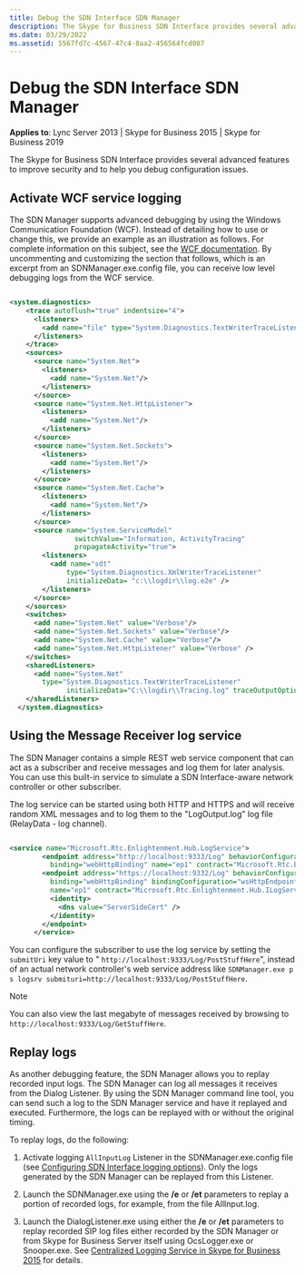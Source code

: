 ```yaml
---
title: Debug the SDN Interface SDN Manager
description: The Skype for Business SDN Interface provides several advanced features to improve security and to help you debug configuration issues.
ms.date: 03/29/2022
ms.assetid: 5567fd7c-4567-47c4-8aa2-456564fcd087
---
```


# Debug the SDN Interface SDN Manager

 **Applies to**: Lync Server 2013 | Skype for Business 2015 | Skype for Business 2019

The Skype for Business SDN Interface provides several advanced features to improve security and to help you debug configuration issues.
  
## Activate WCF service logging

The SDN Manager supports advanced debugging by using the Windows Communication Foundation (WCF). Instead of detailing how to use or change this, we provide an example as an illustration as follows. For complete information on this subject, see the [WCF documentation](https://msdn.microsoft.com/library/dd456779%28v=vs.110%29.aspx). By uncommenting and customizing the section that follows, which is an excerpt from an SDNManager.exe.config file, you can receive low level debugging logs from the WCF service.
  
```xml

<system.diagnostics>
    <trace autoflush="true" indentsize="4">
      <listeners>
        <add name="file" type="System.Diagnostics.TextWriterTraceListener" initializeData="trace.log"/>
      </listeners> 
    </trace>
    <sources>
      <source name="System.Net">
        <listeners>
          <add name="System.Net"/>
        </listeners>
      </source>
      <source name="System.Net.HttpListener">
        <listeners>
          <add name="System.Net"/>
        </listeners>
      </source>
      <source name="System.Net.Sockets">
        <listeners>
          <add name="System.Net"/>
        </listeners>
      </source>
      <source name="System.Net.Cache">
        <listeners>
          <add name="System.Net"/>
        </listeners>
      </source>
      <source name="System.ServiceModel"
                switchValue="Information, ActivityTracing"
                propagateActivity="true">
        <listeners>
          <add name="sdt"
              type="System.Diagnostics.XmlWriterTraceListener"
              initializeData= "c:\\logdir\\log.e2e" />
        </listeners>
      </source>
    </sources>
    <switches>
      <add name="System.Net" value="Verbose"/>
      <add name="System.Net.Sockets" value="Verbose"/>
      <add name="System.Net.Cache" value="Verbose"/>
      <add name="System.Net.HttpListener" value="Verbose" />
    </switches>
    <sharedListeners>
      <add name="System.Net"
        type="System.Diagnostics.TextWriterTraceListener"
              initializeData="C:\\logdir\\Tracing.log" traceOutputOptions = "DateTime" />
    </sharedListeners>
  </system.diagnostics>

```

## Using the Message Receiver log service

The SDN Manager contains a simple REST web service component that can act as a subscriber and receive messages and log them for later analysis. You can use this built-in service to simulate a SDN Interface-aware network controller or other subscriber.
  
The log service can be started using both HTTP and HTTPS and will receive random XML messages and to log them to the "LogOutput.log" log file (RelayData - log channel).
  
```xml

<service name="Microsoft.Rtc.Enlightenment.Hub.LogService">
        <endpoint address="http://localhost:9333/Log" behaviorConfiguration="webby" bindingConfiguration="wsHttpEndpointBindingNoSec"
          binding="webHttpBinding" name="ep1" contract="Microsoft.Rtc.Enlightenment.Hub.ILogService" />
        <endpoint address="https://localhost:9332/Log" behaviorConfiguration="webby" 
          binding="webHttpBinding" bindingConfiguration="wsHttpEndpointBindingNoCert"
          name="ep1" contract="Microsoft.Rtc.Enlightenment.Hub.ILogService">
          <identity>
            <dns value="ServerSideCert" />
          </identity>
        </endpoint>
      </service>
```

You can configure the subscriber to use the log service by setting the `submitUri` key value to " `http://localhost:9333/Log/PostStuffHere`", instead of an actual network controller's web service address like `SDNManager.exe p s logsrv submituri=http://localhost:9333/Log/PostStuffHere`.
  
> [!NOTE]
> You can also view the last megabyte of messages received by browsing to `http://localhost:9333/Log/GetStuffHere`.
  
## Replay logs

As another debugging feature, the SDN Manager allows you to replay recorded input logs. The SDN Manager can log all messages it receives from the Dialog Listener. By using the SDN Manager command line tool, you can send such a log to the SDN Manager service and have it replayed and executed. Furthermore, the logs can be replayed with or without the original timing.
  
To replay logs, do the following:
  
1. Activate logging `AllInputLog` Listener in the SDNManager.exe.config file (see [Configuring SDN Interface logging options](https://msdn.microsoft.com/library/bd414d81-e05e-41ab-834f-7a97093a628d.aspx)). Only the logs generated by the SDN Manager can be replayed from this Listener.

2. Launch the SDNManager.exe using the **/e** or **/et** parameters to replay a portion of recorded logs, for example, from the file AllInput.log.

3. Launch the DialogListener.exe using either the **/e** or **/et** parameters to replay recorded SIP log files either recorded by the SDN Manager or from Skype for Business Server itself using OcsLogger.exe or Snooper.exe. See [Centralized Logging Service in Skype for Business 2015](https://technet.microsoft.com/library/jj688145.aspx) for details.
